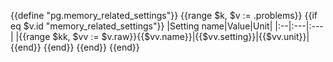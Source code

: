 {{define "pg.memory_related_settings"}}
{{range $k, $v := .problems}}
{{if eq $v.id "memory_related_settings"}}
|Setting name|Value|Unit|
|:--|:---|:---|
|{{range $kk, $vv := $v.raw}}{{$vv.name}}|{{$vv.setting}}|{{$vv.unit}}|
{{end}}
{{end}}
{{end}}
{{end}}